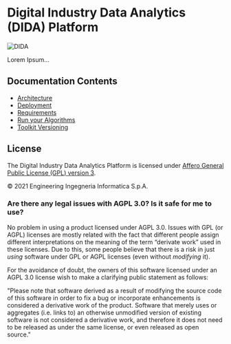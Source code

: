 <h1>Digital Industry Data Analytics (DIDA) Platform</h1>

![DIDA](images/DIDA.png)

<div align="justify">
Lorem Ipsum...
</div>



## Documentation Contents

-   [Architecture](docs/Architecture.md)
-   [Deployment](docs/Deployment.md)
-   [Requirements](docs/Resources.md)
-   [Run your Algorithms](docs/Usage.md)
-   [Toolkit Versioning](docs/Versioning.md)




## License

The Digital Industry Data Analytics Platform is licensed under [Affero General Public License (GPL) version 3](https://github.com/Engineering-Research-and-Development/dida/blob/master/LICENSE).

© 2021 Engineering Ingegneria Informatica S.p.A.


### Are there any legal issues with AGPL 3.0? Is it safe for me to use?

No problem in using a product licensed under AGPL 3.0. Issues with GPL (or AGPL) licenses are mostly related with the
fact that different people assign different interpretations on the meaning of the term “derivate work” used in these
licenses. Due to this, some people believe that there is a risk in just _using_ software under GPL or AGPL licenses
(even without _modifying_ it).

For the avoidance of doubt, the owners of this software licensed under an AGPL 3.0 license wish to make a clarifying
public statement as follows:

"Please note that software derived as a result of modifying the source code of this software in order to fix a bug or
incorporate enhancements is considered a derivative work of the product. Software that merely uses or aggregates (i.e.
links to) an otherwise unmodified version of existing software is not considered a derivative work, and therefore it
does not need to be released as under the same license, or even released as open source."
